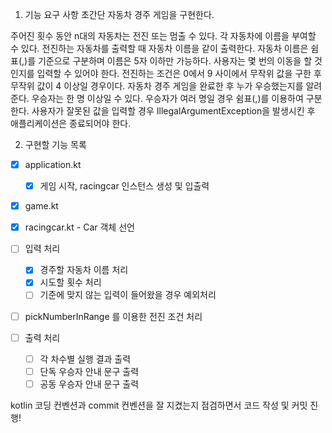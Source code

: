 1. 기능 요구 사항
초간단 자동차 경주 게임을 구현한다.

주어진 횟수 동안 n대의 자동차는 전진 또는 멈출 수 있다.
각 자동차에 이름을 부여할 수 있다. 전진하는 자동차를 출력할 때 자동차 이름을 같이 출력한다.
자동차 이름은 쉼표(,)를 기준으로 구분하며 이름은 5자 이하만 가능하다.
사용자는 몇 번의 이동을 할 것인지를 입력할 수 있어야 한다.
전진하는 조건은 0에서 9 사이에서 무작위 값을 구한 후 무작위 값이 4 이상일 경우이다.
자동차 경주 게임을 완료한 후 누가 우승했는지를 알려준다. 우승자는 한 명 이상일 수 있다.
우승자가 여러 명일 경우 쉼표(,)를 이용하여 구분한다.
사용자가 잘못된 값을 입력할 경우 IllegalArgumentException을 발생시킨 후 애플리케이션은 종료되어야 한다.

2. 구현할 기능 목록

- [x] application.kt
  - [x] 게임 시작, racingcar 인스턴스 생성 및 입출력

- [x] game.kt

- [x] racingcar.kt - Car 객체 선언

- [ ] 입력 처리
  - [x] 경주할 자동차 이름 처리
  - [x] 시도할 횟수 처리
  - [ ] 기준에 맞지 않는 입력이 들어왔을 경우 예외처리

- [ ] pickNumberInRange 를 이용한 전진 조건 처리

- [ ] 출력 처리
  - [ ] 각 차수별 실행 결과 출력
  - [ ] 단독 우승자 안내 문구 출력
  - [ ] 공동 우승자 안내 문구 출력

kotlin 코딩 컨벤션과 commit 컨벤션을 잘 지켰는지 점검하면서 코드 작성 및 커밋 진행!